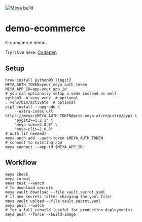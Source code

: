 ![Meya build](https://github.com/meya-customers/demo-ecommerce/workflows/Meya%20build/badge.svg)

# demo-ecommerce

E-commerce demo.

Try it live here: [Codepen](https://codepen.io/ekalvi/pen/2d95e95092909aa05c7859058fdacd17)

## Setup

```shell script
brew install python@3 libgit2
MEYA_AUTH_TOKEN=your_meya_auth_token
MEYA_APP_ID=app-your_app_id
# you can optionally setup a venv instead as well
python3 -m venv venv  # optional
. venv/bin/activate  # optional
pip3 install --upgrade \
    --extra-index-url https://meya:$MEYA_AUTH_TOKEN@grid.meya.ai/registry/pypi \
    "pygit2>=1.2.1" \
    "meya-sdk>=2.0.0" \
    "meya-cli>=2.0.0"
# auth (if needed)
meya auth add --auth-token $MEYA_AUTH_TOKEN
# connect to existing app
meya connect --app-id $MEYA_APP_ID
```

## Workflow
```shell script 
meya check
meya format
meya test --watch
# to download secrets
meya vault download --file vault.secret.yaml
# if new secrets (after changing the yaml file)
meya vault upload --file vault.secret.yaml
meya push --watch
# for a full rebuild (useful for production deployments)
meya push --force --build-image
```
